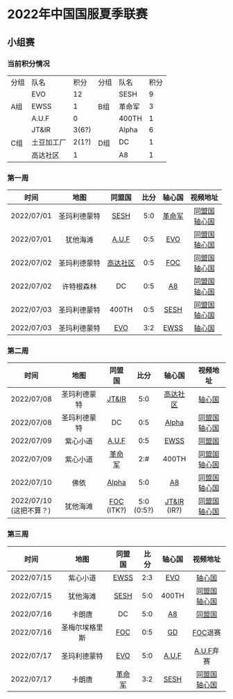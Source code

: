 # 2022年中国国服夏季联赛

## 小组赛

### 当前积分情况

<table>
    <tr>
        <td>分组</td>
        <td>队名</td>
        <td>积分</td>
        <td>分组</td>
        <td>队名</td>
        <td>积分</td>
    </tr>
    <tr>
        <td rowspan="3">A组</td>
        <td>EVO</td>
        <td>12</td>
        <td rowspan="3">B组</td>
        <td>SESH</td>
        <td>9</td>
    </tr>
    <tr>
        <td>EWSS</td>
        <td>1</td>
        <td>革命军</td>
        <td>3</td>
    </tr>
    <tr>
        <td>A.U.F</td>
        <td>0</td>
        <td>400TH</td>
        <td>1</td>
    </tr>
    <tr>
        <td rowspan="3">C组</td>
        <td>JT&amp;IR</td>
        <td>3(6?)</td>
        <td rowspan="3">D组</td>
        <td>Alpha</td>
        <td>6</td>
    </tr>
    <tr>
        <td>土豆加工厂</td>
        <td>2(1?)</td>
        <td>DC</td>
        <td>1</td>
    </tr>
    <tr>
        <td>高达社区</td>
        <td>1</td>
        <td>A8</td>
        <td>1</td>
    </tr>
</table>

### 第一周

| 时间           | 地图             | 同盟国        | 比分           | 轴心国  | 视频地址  |
| ------------- | :-------------: |:-------------:| :-----:| :-----:| :-----:|
| 2022/07/01 | 圣玛利德蒙特      | [SESH](/wings/sesh)   | 5:0 | [革命军](/zds/gmj) | [同盟国](https://www.bilibili.com/video/BV1oa411H7Zw)<br>[轴心国](https://www.bilibili.com/video/BV1GS4y1n7ek) |
| 2022/07/01 | 犹他海滩         | [A.U.F](/zds/auf)      | 0:5 | [EVO](/zds/evo) | [同盟国](https://www.bilibili.com/video/BV1994y197ov)<br>[轴心国](https://www.bilibili.com/video/BV19T411u7kR/) |
| 2022/07/02 | 圣玛利德蒙特      | [高达社区](/zds/gd)     | 0:5 | [FOC](/wings/foc) | [同盟国](https://www.bilibili.com/video/BV1Aa411p73P)<br>[轴心国](https://www.bilibili.com/video/av600559468) |
| 2022/07/02 | 许特根森林      |  DC                    | 0:5 | [A8](/wings/a8) | [同盟国](https://www.bilibili.com/video/BV1qN4y1g7fA/)<br>[轴心国](https://www.bilibili.com/video/BV11v4y1T7cC/) |
| 2022/07/03 | 圣玛利德蒙特      | 400TH     | 0:5 | [SESH](/wings/sesh) | [同盟国](https://www.bilibili.com/video/BV1Hv4y1T7bS)<br>[轴心国](https://www.bilibili.com/video/BV1n34y1p7Tg) |
| 2022/07/03 | 圣玛利德蒙特      | [EVO](/zds/evo)     | 3:2 | [EWSS](/zds/ewss) | [轴心国](https://www.bilibili.com/video/BV1Da411X7XP) |

### 第二周

| 时间           | 地图             | 同盟国        | 比分           | 轴心国  | 视频地址  |
| ------------- | :-------------: |:-------------:| :-----:| :-----:| :-----:|
| 2022/07/08 | 圣玛利德蒙特      | [JT&IR](/wings/jtir)   | 5:0 | [高达社区](/zds/gd) | [轴心国](https://www.bilibili.com/video/BV1pY4y1J7kG) |
| 2022/07/08 | 圣玛利德蒙特      | DC      | 0:5 | [Alpha](/zds/alpha) | [同盟国](https://www.bilibili.com/video/BV1dY4y1E7W2)<br>[轴心国](https://www.bilibili.com/video/BV1vN4y1M7yg) |
| 2022/07/09 | 紫心小道      | [A.U.F](/zds/auf)     | 0:5 | [EWSS](/zds/ewss) | [同盟国](https://www.bilibili.com/video/BV1vB4y1e7Dc) |
| 2022/07/09 | 紫心小道      | [革命军](/zds/gmj)     | 2:# | 400TH | [同盟国](https://www.bilibili.com/video/BV1m34y1n7Ms)<br>[轴心国](https://www.bilibili.com/video/BV1794y197B7) |
| 2022/07/10 | 佛依         | [Alpha](/zds/alpha)   | 5:0 | [A8](/wings/a8) | [同盟国](https://www.bilibili.com/video/BV1CU4y1q7eq)<br>[轴心国](https://www.bilibili.com/video/BV1gf4y1o7US) |
| 2022/07/10<br>(这把不算？) | 犹他海滩         | [FOC](/wings/foc)<br>(ITK?)   | 5:0<br>(0:5?) | [JT&IR](/wings/jtir)<br>(IR?) | [同盟国](https://www.bilibili.com/video/BV1rB4y1h7uP)<br>[轴心国](https://www.bilibili.com/video/BV1mf4y1d7zN) |

### 第三周

| 时间           | 地图             | 同盟国        | 比分           | 轴心国  | 视频地址  |
| ------------- | :-------------: |:-------------:| :-----:| :-----:| :-----:|
| 2022/07/15 | 紫心小道      | [EWSS](/zds/ewss)   | 2:3 | [EVO](/zds/evo) | [轴心国](https://www.bilibili.com/video/BV13a411H7CF) |
| 2022/07/15 | 犹他海滩      | [SESH](/wings/sesh)      | 5:0 | 400TH | [同盟国](https://www.bilibili.com/video/BV1xU4y1B7zq)<br>[轴心国](https://www.bilibili.com/video/BV1V34y1J7z4) |
| 2022/07/16 | 卡朗唐      | DC     | 5:0 | [A8](/wings/a8) | [同盟国](https://www.bilibili.com/video/BV1re4y1R7Ei) |
| 2022/07/16 | 圣梅尔埃格里斯      | [FOC](/wings/foc)     | 0:5 | [GD](/zds/gd) | [FOC](/wings/foc)退赛 |
| 2022/07/17 | 圣玛利德蒙特    | [EVO](/zds/evo)     | 5:0 | [A.U.F](/zds/auf) | [A.U.F](/zds/auf)弃赛 |
| 2022/07/17 | 卡朗唐         | [革命军](/zds/gmj)   | 3:2 | [SESH](/wings/sesh) | [同盟国](https://www.bilibili.com/video/BV1Ur4y1j7L8)<br>[轴心国](https://www.bilibili.com/video/BV1bU4y1i71F) |

